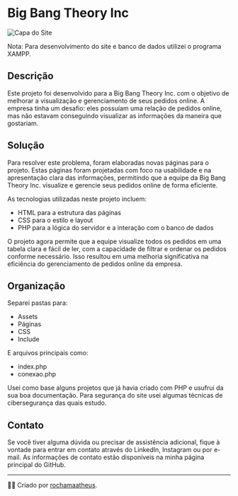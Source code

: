 # Big Bang Theory Inc

![Capa do Site](https://i.imgur.com/2T3bs0s.png)

Nota: Para desenvolvimento do site e banco de dados utilizei o programa XAMPP.

## Descrição

Este projeto foi desenvolvido para a Big Bang Theory Inc. com o objetivo de melhorar a visualização e gerenciamento de 
seus pedidos online. A empresa tinha um desafio: eles possuíam uma relação de pedidos online, mas não estavam conseguindo visualizar as 
informações da maneira que gostariam.

## Solução

Para resolver este problema, foram elaboradas novas páginas para o projeto. Estas páginas foram projetadas com foco na usabilidade e na 
apresentação clara das informações, permitindo que a equipe da Big Bang Theory Inc. visualize e gerencie seus pedidos online de forma eficiente.

As tecnologias utilizadas neste projeto incluem:

- HTML para a estrutura das páginas
- CSS para o estilo e layout
- PHP para a lógica do servidor e a interação com o banco de dados

O projeto agora permite que a equipe visualize todos os pedidos em uma tabela clara e fácil de ler, com a capacidade de filtrar e ordenar os 
pedidos conforme necessário. Isso resultou em uma melhoria significativa na eficiência do gerenciamento de pedidos online da empresa.

## Organização

Separei pastas para:
- Assets
- Páginas
- CSS
- Include

E arquivos principais como:
- index.php
- conexao.php

Usei como base alguns projetos que já havia criado com PHP e usufrui da sua boa documentação.
Para segurança do site usei algumas técnicas de cibersegurança das quais estudo.

## Contato

Se você tiver alguma dúvida ou precisar de assistência adicional, fique à vontade para entrar em contato através do LinkedIn, Instagram ou por e-mail. As informações de contato estão disponíveis na minha página principal do GitHub.

---

👨‍💻 Criado por [rochamaatheus](https://github.com/rochamaatheus).
